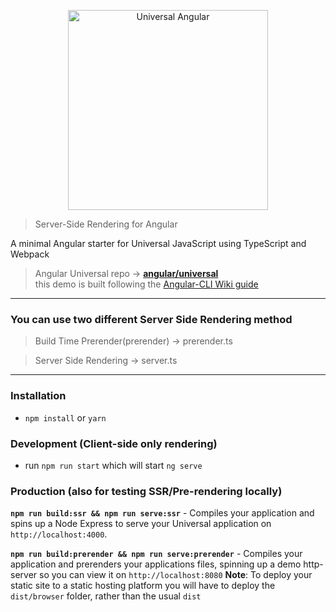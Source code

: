 <p align="center">
  <img src="https://cloud.githubusercontent.com/assets/1016365/10639063/138338bc-7806-11e5-8057-d34c75f3cafc.png" alt="Universal Angular" height="320"/>
</p>

> Server-Side Rendering for Angular

A minimal Angular starter for Universal JavaScript using TypeScript and Webpack

> Angular Universal repo -> [**angular/universal**](https://github.com/angular/universal)  
> this demo is built following the [Angular-CLI Wiki guide](https://github.com/angular/angular-cli/wiki/stories-universal-rendering)

---

### You can use two different Server Side Rendering method

> Build Time Prerender(prerender) -> prerender.ts

> Server Side Rendering -> server.ts

---

### Installation

* `npm install` or `yarn`

### Development (Client-side only rendering)

* run `npm run start` which will start `ng serve`

### Production (also for testing SSR/Pre-rendering locally)

**`npm run build:ssr && npm run serve:ssr`** - Compiles your application and spins up a Node Express to serve your Universal application on `http://localhost:4000`.

**`npm run build:prerender && npm run serve:prerender`** - Compiles your application and prerenders your applications files, spinning up a demo http-server so you can view it on `http://localhost:8080`
**Note**: To deploy your static site to a static hosting platform you will have to deploy the `dist/browser` folder, rather than the usual `dist`
